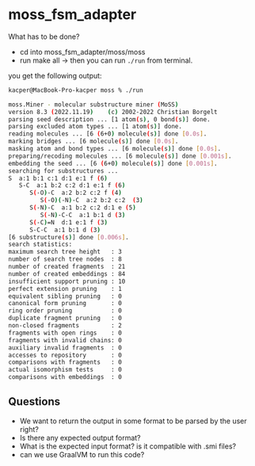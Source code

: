 # moss_fsm_adapter

What has to be done?

- cd into moss_fsm_adapter/moss/moss
- run make all -> then you can run `./run` from terminal.

you get the following output:

```bash
kacper@MacBook-Pro-kacper moss % ./run

moss.Miner - molecular substructure miner (MoSS)
version 8.3 (2022.11.19)    (c) 2002-2022 Christian Borgelt
parsing seed description ... [1 atom(s), 0 bond(s)] done.
parsing excluded atom types ... [1 atom(s)] done.
reading molecules ... [6 (6+0) molecule(s)] done [0.0s].
marking bridges ... [6 molecule(s)] done [0.0s].
masking atom and bond types ... [6 molecule(s)] done [0.0s].
preparing/recoding molecules ... [6 molecule(s)] done [0.001s].
embedding the seed ... [6 (6+0) molecule(s)] done [0.001s].
searching for substructures ...
S  a:1 b:1 c:1 d:1 e:1 f (6)
   S-C  a:1 b:2 c:2 d:1 e:1 f (6)
      S(-O)-C  a:2 b:2 c:2 f (4)
         S(-O)(-N)-C  a:2 b:2 c:2  (3)
      S(-N)-C  a:1 b:2 c:2 d:1 e (5)
         S(-N)-C-C  a:1 b:1 d (3)
      S(-C)=N  d:1 e:1 f (3)
      S-C-C  a:1 b:1 d (3)
[6 substructure(s)] done [0.006s].
search statistics:
maximum search tree height   : 3
number of search tree nodes  : 8
number of created fragments  : 21
number of created embeddings : 84
insufficient support pruning : 10
perfect extension pruning    : 1
equivalent sibling pruning   : 0
canonical form pruning       : 0
ring order pruning           : 0
duplicate fragment pruning   : 0
non-closed fragments         : 2
fragments with open rings    : 0
fragments with invalid chains: 0
auxiliary invalid fragments  : 0
accesses to repository       : 0
comparisons with fragments   : 0
actual isomorphism tests     : 0
comparisons with embeddings  : 0
```

## Questions

- We want to return the output in some format to be parsed by the user right?
- Is there any expected output format?
- What is the expected input format? is it compatible with .smi files?
- can we use GraalVM to run this code?
